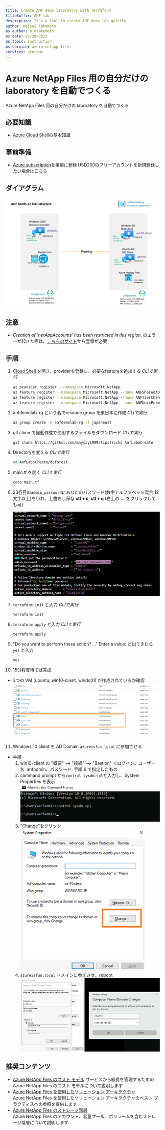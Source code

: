 ```yaml
---
title: Create ANF demo laboratory with Terraform
titleSuffix: ANF lab
description: It's a tool to create ANF demo lab quickly
author: Meisei Takemoto
ms.author: b-mtakemoto
ms.date: 02/28/2022
ms.topic: instruction
ms.service: azure-netapp-files
services: storage
---
```

# Azure NetApp Files 用の自分だけの laboratory を自動でつくる

Azure NetApp Files 用の自分だけの laboratory を自動でつくる

## 必要知識

* [Azure Cloud Shell](https://docs.microsoft.com/ja-jp/azure/cloud-shell/overview)の基本知識

## 事前準備

* [Azure subscription](https://portal.azure.com/)を事前に登録 USD200のフリーアカウントを新規登録したい場合は[こちら](https://azure.microsoft.com/en-us/free/)

## ダイアグラム

  ![diagram](https://github.com/maysay1999/tipstricks/blob/main/images/anf-lab_diagram.png)

## 注意

* *Creation of 'netAppAccounts' has been restricted in this region.* のエラーが起きた際は、[こちらのサイト](https://docs.microsoft.com/ja-jp/azure/azure-netapp-files/request-region-access)から登録が必要

## 手順

1. [Cloud Shell](https://docs.microsoft.com/ja-jp/azure/cloud-shell/overview) を開き、providerを登録し、必要なfeatureを追加する *CLIで実行*

   ```Bash
   az provider register --namespace Microsoft.NetApp
   az feature register --namespace Microsoft.NetApp --name ANFSharedAD
   az feature register --namespace Microsoft.NetApp --name ANFTierChange
   az feature register --namespace Microsoft.NetApp --name ANFUnixPermissions
   ```

2. anfdemolab-rg という名でresouce group を東日本に作成 *CLIで実行*

   ```Bash
   az group create -n anfdemolab-rg -l japaneast
   ```

3. git clone で自動作成で使用するファイルをダウンロード *CLIで実行*

   ```git
   git clone https://github.com/maysay1999/tipstricks AnfLaboCreate
   ```

4. Directoryを変える *CLIで実行*

   ```Bash
   cd AnfLaboCreate/dcforest
   ```

5. main.tf を開く *CLIで実行*

   ```Bash
   code main.tf
   ```

6. 23行目の`admin_password`にあなたのパスワード(数字アルファベット混合 12文字以上)をいれ、上書きし保存 **ctl + s**, **ctl + q** (右上の **...** をクリックしても可)

   ![password](https://github.com/maysay1999/tipstricks/blob/main/images/anf-lab_pass.png)

7. `terraform init` と入力 *CLIで実行*

   ```hcl
   terraform init
   ```

8. `terraform apply` と入力 *CLIで実行*

   ```hcl
   terraform apply
   ```

9. "Do you want to perform these action? ..." Enter a value: と出てきたら `yes` と入力

   ```hcl
   yes
   ```

10. 15分程度待てば完成

* 3つの VM (ubuntu, win10-client, windc01) が作成されているか確認  
    ![list of resources](https://github.com/maysay1999/tipstricks/blob/main/images/anf-lab_terraform_list.png)  

11. Windows 10 client を AD Domain `azureisfun.local` に参加させる

* 手順  
  1. win10-client の "概要" --> "接続" --> "Bastion" でログイン。ユーザー名: anfadmin、パスワード: 手順 6 で指定したもの  
  2. command prompt から`control sysdm.cpl`と入力し、System Properties を表示  
     ![sysdm.cpl](https://github.com/maysay1999/tipstricks/blob/main/images/anf-lab_sysdm.png)  
  3. "Change"をクリック  
     ![System properties](https://github.com/maysay1999/tipstricks/blob/main/images/anf-lab_join_domain-pre.png)  
  4. `azureisfun.local` ドメインに参加させ、reboot
     ![join domain](https://github.com/maysay1999/tipstricks/blob/main/images/anf-lab_join_domain.png)

## 推奨コンテンツ

* [Azure NetApp Files のコスト モデル](https://docs.microsoft.com/ja-jp/azure/azure-netapp-files/azure-netapp-files-cost-model)
  サービスから経費を管理するための Azure NetApp Files のコスト モデルについて説明します  
* [Azure NetApp Files を使用したソリューション アーキテクチャ](https://docs.microsoft.com/ja-jp/azure/azure-netapp-files/azure-netapp-files-solution-architectures)  
  Azure NetApp Files を使用したソリューション アーキテクチャのベスト プラクティスへの参照を提供します  
* [Azure NetApp Files のストレージ階層](https://docs.microsoft.com/ja-jp/azure/azure-netapp-files/azure-netapp-files-understand-storage-hierarchy)  
  Azure NetApp Files のアカウント、容量プール、ボリュームを含むストレージ階層について説明します  
